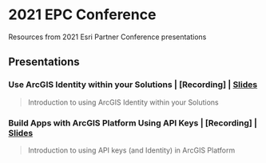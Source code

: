 # 2021 EPC Conference
Resources from 2021 Esri Partner Conference presentations

## Presentations

### Use ArcGIS Identity within your Solutions | [Recording] | [Slides](https://esriis-my.sharepoint.com/:p:/g/personal/bri10947_esri_com/EXpKQffXgltNn36rjtf_RKYBctjzFO18bh7KPGjqfrWfBw?e=kWW8C0)
> Introduction to using ArcGIS Identity within your Solutions

### Build Apps with ArcGIS Platform Using API Keys | [Recording] | [Slides](https://esriis-my.sharepoint.com/:p:/g/personal/kel10340_esri_com/EUVeRyuNd3FBmIIwoJAP4QQBpaGNggfJJwh5wyO09u58-Q?e=L73itz)
> Introduction to using API keys (and Identity) in ArcGIS Platform


